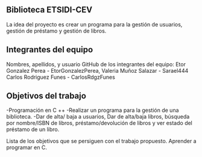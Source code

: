 ## Biblioteca ETSIDI-CEV ##
La idea del proyecto es crear un programa para la gestión de usuarios, gestión de préstamo y gestión de libros.

## Integrantes del equipo
Nombres, apellidos, y usuario GitHub de los integrantes del equipo:
  Etor Gonzalez Perea - EtorGonzalezPerea,
  Valeria Muñoz Salazar - Sarael444
  Carlos Rodriguez Funes - CarlosRdgzFunes

## Objetivos del trabajo
 -Programación en C ++
 -Realizar un programa para la gestión de una biblioteca. -Dar de alta/ baja a usuarios, Dar de alta/baja libros, búsqueda por nombre/ISBN de libros, préstamo/devolución de libros y ver estado del préstamo de un libro.

Lista de los objetivos que se persiguen con el trabajo propuesto. Aprender a programar en C.
